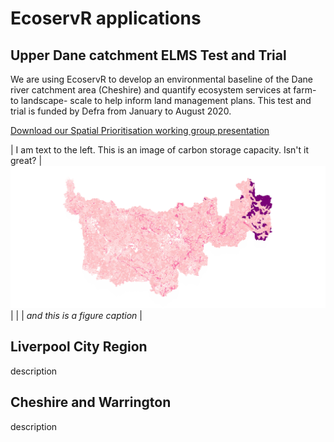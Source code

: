# EcoservR applications



## Upper Dane catchment ELMS Test and Trial

We are using EcoservR to develop an environmental baseline of the Dane river catchment area (Cheshire) and quantify ecosystem services at farm- to landscape- scale to help inform land management plans. This test and trial is funded by Defra from January to August 2020. 

<a class = "downloadbutton" href="/files/Angers-Blondin_and_Bowe_LJMU_spatial_prio_working_group.pdf" download = "download" align="center">Download our Spatial Prioritisation working group presentation</a>

| I am text to the left. This is an image of carbon storage capacity. Isn't it great?  | ![services](img/ecoservRservices.png#right) |
|  | *and this is a figure caption* |

  

## Liverpool City Region

description


## Cheshire and Warrington

description
